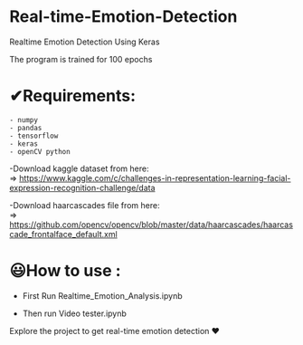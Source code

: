 # Real-time-Emotion-Detection
Realtime Emotion Detection Using Keras

The program is trained for 100 epochs

# ✔Requirements:
    - numpy
    - pandas
    - tensorflow
    - keras
    - openCV python

-Download kaggle dataset from here: <br>
=> https://www.kaggle.com/c/challenges-in-representation-learning-facial-expression-recognition-challenge/data


-Download haarcascades file from here:<br>
=> https://github.com/opencv/opencv/blob/master/data/haarcascades/haarcascade_frontalface_default.xml

# 😃How to use :
- First Run Realtime_Emotion_Analysis.ipynb

- Then run Video tester.ipynb


Explore the project to get real-time emotion detection ❤
